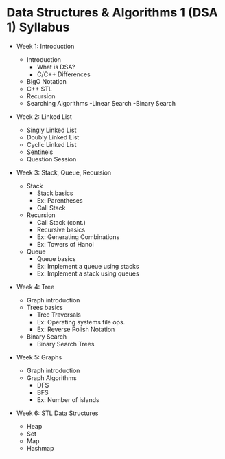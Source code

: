 # Data Structures & Algorithms 1 (DSA 1) Syllabus

- Week 1: Introduction
  - Introduction
    - What is DSA?
    - C/C++ Differences
  - BigO Notation
  - C++ STL
  - Recursion
  - Searching Algorithms
    -Linear Search
    -Binary Search
 
- Week 2: Linked List
  - Singly Linked List
  - Doubly Linked List
  - Cyclic Linked List
  - Sentinels
  - Question Session
 
- Week 3: Stack, Queue, Recursion
  - Stack
    - Stack basics
    - Ex: Parentheses
    - Call Stack
  - Recursion
    - Call Stack (cont.)
    - Recursive basics
    - Ex: Generating Combinations
    - Ex: Towers of Hanoi
  - Queue
    - Queue basics
    - Ex: Implement a queue using stacks
    - Ex: Implement a stack using queues

- Week 4: Tree
  - Graph introduction
  - Trees basics
    - Tree Traversals
    - Ex: Operating systems file ops.
    - Ex: Reverse Polish Notation
  - Binary Search
    - Binary Search Trees

- Week 5: Graphs
  - Graph introduction
  - Graph Algorithms
    - DFS
    - BFS
    - Ex: Number of islands

- Week 6: STL Data Structures
  - Heap
  - Set
  - Map
  - Hashmap 
